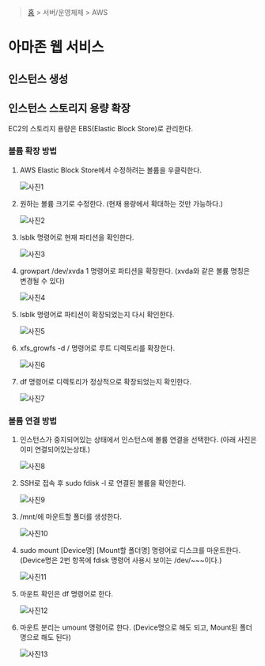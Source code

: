 > [홈](https://github.com/cics-system-team/dev-skills-for-junior-developer) > 서버/운영체제 > AWS

# 아마존 웹 서비스

## 인스턴스 생성

## 인스턴스 스토리지 용량 확장

EC2의 스토리지 용량은 EBS(Elastic Block Store)로 관리한다.

### 볼륨 확장 방법

1. AWS Elastic Block Store에서 수정하려는 볼륨을 우클릭한다.

   ![사진1](./assets/ebs_1.png)

2. 원하는 볼륨 크기로 수정한다. (현재 용량에서 확대하는 것만 가능하다.)

   ![사진2](./assets/ebs_2.png)

3. lsblk 명령어로 현재 파티션을 확인한다.

   ![사진3](./assets/ebs_3.png)

4. growpart /dev/xvda 1 명령어로 파티션을 확장한다. (xvda와 같은 볼륨 명칭은 변경될 수 있다)

   ![사진4](./assets/ebs_4.png)

5. lsblk 명령어로 파티션이 확장되었는지 다시 확인한다.

   ![사진5](./assets/ebs_5.png)

6. xfs_growfs -d / 명령어로 루트 디렉토리를 확장한다.

   ![사진6](./assets/ebs_6.png)

7. df 명령어로 디렉토리가 정상적으로 확장되었는지 확인한다.

   ![사진7](./assets/ebs_7.png)

### 볼륨 연결 방법

1. 인스턴스가 중지되어있는 상태에서 인스턴스에 볼륨 연결을 선택한다. (아래 사진은 이미 연결되어있는상태.)

   ![사진8](./assets/ebs2_1.png)

2. SSH로 접속 후 sudo fdisk -l 로 연결된 볼륨을 확인한다.

   ![사진9](./assets/ebs2_2.png)

3. /mnt/에 마운트할 폴더를 생성한다.

   ![사진10](./assets/ebs2_3.png)

4. sudo mount [Device명] [Mount할 폴더명] 명령어로 디스크를 마운트한다. (Device명은 2번 항목에 fdisk 명령어 사용시 보이는 /dev/~~~이다.)

   ![사진11](./assets/ebs2_4.png)

5. 마운트 확인은 df 명령어로 한다.

   ![사진12](./assets/ebs2_5.png)

6. 마운트 분리는 umount 명령어로 한다. (Device명으로 해도 되고, Mount된 폴더 명으로 해도 된다)

   ![사진13](./assets/ebs2_6.png)
